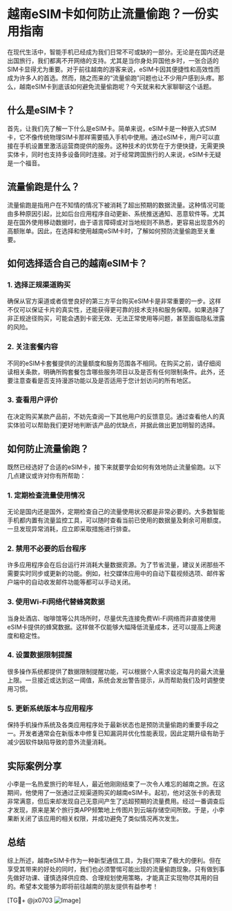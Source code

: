 # 越南eSIM卡如何防止流量偷跑？一份实用指南

在现代生活中，智能手机已经成为我们日常不可或缺的一部分。无论是在国内还是出国旅行，我们都离不开网络的支持。尤其是当你身处异国他乡时，一张合适的SIM卡显得尤为重要。对于前往越南的游客来说，eSIM卡因其便捷性和高效性而成为许多人的首选。然而，随之而来的“流量偷跑”问题也让不少用户感到头疼。那么，越南eSIM卡到底该如何避免流量偷跑呢？今天就来和大家聊聊这个话题。

## 什么是eSIM卡？

首先，让我们先了解一下什么是eSIM卡。简单来说，eSIM卡是一种嵌入式SIM卡，它不像传统物理SIM卡那样需要插入手机中使用。通过eSIM卡，用户可以直接在手机设置里激活运营商提供的服务。这种技术的优势在于方便快捷，无需更换实体卡，同时也支持多设备同时连接。对于经常跨国旅行的人来说，eSIM卡无疑是一个福音。

## 流量偷跑是什么？

流量偷跑是指用户在不知情的情况下被消耗了超出预期的数据流量。这种情况可能由多种原因引起，比如后台应用程序自动更新、系统推送通知、恶意软件等。尤其是在国外使用移动数据时，由于语言障碍或对当地规则不熟悉，更容易出现意外的高额账单。因此，在选择和使用越南eSIM卡时，了解如何预防流量偷跑至关重要。

## 如何选择适合自己的越南eSIM卡？

### 1. 选择正规渠道购买
确保从官方渠道或者信誉良好的第三方平台购买eSIM卡是非常重要的一步。这样不仅可以保证卡片的真实性，还能获得更可靠的技术支持和服务保障。如果选择了非正规途径购买，可能会遇到卡密无效、无法正常使用等问题，甚至面临隐私泄露的风险。

### 2. 关注套餐内容
不同的eSIM卡套餐提供的流量额度和服务范围各不相同。在购买之前，请仔细阅读相关条款，明确所购套餐包含哪些服务项目以及是否有任何限制条件。此外，还要注意查看是否支持漫游功能以及是否适用于您计划访问的所有地区。

### 3. 查看用户评价
在决定购买某款产品前，不妨先查阅一下其他用户的反馈意见。通过查看他人的真实体验可以帮助我们更好地判断该产品的优缺点，并据此做出更加明智的选择。

## 如何防止流量偷跑？

既然已经选好了合适的eSIM卡，接下来就要学会如何有效地防止流量偷跑。以下几点建议或许对你有所帮助：

### 1. 定期检查流量使用情况
无论是国内还是国外，定期检查自己的流量使用状况都是非常必要的。大多数智能手机都内置有流量监控工具，可以随时查看当前已使用的数据量及剩余可用额度。一旦发现异常消耗，应立即采取措施进行排查。

### 2. 禁用不必要的后台程序
许多应用程序会在后台运行并消耗大量数据资源。为了节省流量，建议关闭那些不需要实时同步或更新的功能。例如，社交媒体应用中的自动下载视频选项、邮件客户端中的自动收发邮件功能等都可以手动关闭。

### 3. 使用Wi-Fi网络代替蜂窝数据
当身处酒店、咖啡馆等公共场所时，尽量优先连接免费Wi-Fi网络而非直接使用eSIM卡提供的蜂窝数据。这样做不仅能够大幅降低流量成本，还可以提高上网速度和稳定性。

### 4. 设置数据限制提醒
很多操作系统都提供了数据限制提醒功能，可以根据个人需求设定每月的最大流量上限。一旦接近或达到这一阈值，系统会发出警告提示，从而帮助我们及时调整使用习惯。

### 5. 更新系统版本与应用程序
保持手机操作系统及各类应用程序处于最新状态也是预防流量偷跑的重要手段之一。开发者通常会在新版本中修复已知漏洞并优化性能表现，因此定期升级有助于减少因软件缺陷导致的意外流量消耗。

## 实际案例分享

小李是一名热爱旅行的年轻人，最近他刚刚结束了一次令人难忘的越南之旅。在这期间，他使用了一张通过正规渠道购买的越南eSIM卡。起初，他对这张卡的表现非常满意，但后来却发现自己无意间产生了远超预期的流量费用。经过一番调查后才发现，原来是某个旅行类APP频繁地上传图片到云端存储空间所致。于是，小李果断关闭了该应用的相关权限，并成功避免了类似情况再次发生。

## 总结

综上所述，越南eSIM卡作为一种新型通信工具，为我们带来了极大的便利。但在享受其带来的好处的同时，我们也必须警惕可能出现的流量偷跑现象。只有做到事先做好功课、谨慎选择供应商、合理规划使用策略，才能真正实现物尽其用的目的。希望本文能够为即将前往越南的朋友提供有益参考！

[TG💪+ @jx0703 ![Image](https://github.com/user-attachments/assets/dbca1d08-cadb-493c-b0ec-ad6f7a83f270)]